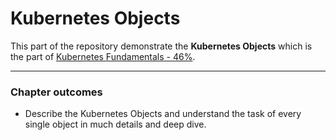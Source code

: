# Kubernetes Objects
This part of the repository demonstrate the **Kubernetes Objects** which is the part of [Kubernetes Fundamentals - 46%](./03_kubernetes-fundamentals.md).

---

### Chapter outcomes
- Describe the Kubernetes Objects and understand the task of every single object in much details and deep dive.